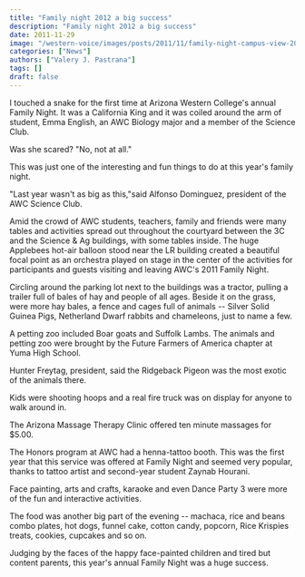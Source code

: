 ```yaml
---
title: "Family night 2012 a big success"
description: "Family night 2012 a big success"
date: 2011-11-29
image: "/western-voice/images/posts/2011/11/family-night-campus-view-2012-small.jpg"
categories: ["News"]
authors: ["Valery J. Pastrana"]
tags: []
draft: false
---
```

I touched a snake for the first time at Arizona Western College's annual Family Night. It was a California King and it was coiled around the arm of student, Emma English, an AWC Biology major and a member of the Science Club.

Was she scared? "No, not at all."

This was just one of the interesting and fun things to do at this year's family night.

"Last year wasn't as big as this,"said Alfonso Dominguez, president of the AWC Science Club.

Amid the crowd of AWC students, teachers, family and friends were many tables and activities spread out throughout the courtyard between the 3C and the Science & Ag buildings, with some tables inside. The huge Applebees hot-air balloon stood near the LR building created a beautiful focal point as an orchestra played on stage in the center of the activities for participants and guests visiting and leaving AWC's 2011 Family Night.

Circling around the parking lot next to the buildings was a tractor, pulling a trailer full of bales of hay and people of all ages. Beside it on the grass, were more hay bales, a fence and cages full of animals -- Silver Solid Guinea Pigs, Netherland Dwarf rabbits and chameleons, just to name a few.

A petting zoo included Boar goats and Suffolk Lambs. The animals and petting zoo were brought by the Future Farmers of America chapter at Yuma High School.

Hunter Freytag, president, said the Ridgeback Pigeon was the most exotic of the animals there.

Kids were shooting hoops and a real fire truck was on display for anyone to walk around in.

The Arizona Massage Therapy Clinic offered ten minute massages for $5.00.

The Honors program at AWC had a henna-tattoo booth. This was the first year that this service was offered at Family Night and seemed very popular, thanks to tattoo artist and second-year student Zaynab Hourani.

Face painting, arts and crafts, karaoke and even Dance Party 3 were more of the fun and interactive activities.

The food was another big part of the evening -- machaca, rice and beans combo plates, hot dogs, funnel cake, cotton candy, popcorn, Rice Krispies treats, cookies, cupcakes and so on.

Judging by the faces of the happy face-painted children and tired but content parents, this year's annual Family Night was a huge success.